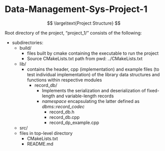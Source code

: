 # Data-Management-Sys-Project-1

$$
\large\text{Project Structure}
$$


Root directory of the project, “project_1/” consists of the following:

- subdirectories:
    - build/
        - files built by cmake containing the executable to run the project
        - Source CMakeLists.txt path from pwd: ../CMakeLists.txt
    - lib/
        - contains the header, cpp (implementation) and example files (to test individual implementation) of the library data structures and functions within respective modules
            - record_db/
                - Implements the serialization and deserialization of fixed-length and variable-length records
                - *namespace* encapsulating the latter defined as *dbms::record_codec*
                    - record_db.h
                    - record_db.cpp
                    - record_dp_example.cpp
    - src/
    - files in top-level directory
        - CMakeLists.txt
        - README.md